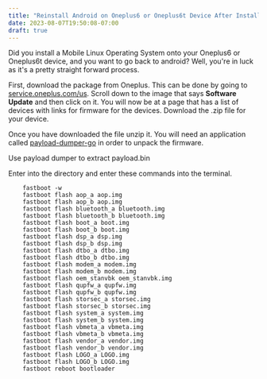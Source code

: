```yaml
---
title: "Reinstall Android on Oneplus6 or Oneplus6t Device After Installing Mobile Linux"
date: 2023-08-07T19:50:08-07:00
draft: true
---
```


Did you install a Mobile Linux Operating System onto your Oneplus6 or Oneplus6t device, and you want to go back to android? Well, you're in luck as it's a pretty straight forward process.

First, download the package from Oneplus. This can be done by going to [service.oneplus.com/us](https://service.oneplus.com/us). Scroll down to the image that says **Software Update** and then click on it. You will now be at a page that has a list of devices with links for firmware for the devices. Download the .zip file for your device.

Once you have downloaded the file unzip it. You will need an application called [payload-dumper-go](https://github.com/ssut/payload-dumper-go/releases) in order to unpack the firmware.


Use payload dumper to extract payload.bin

Enter into the directory and enter these commands into the terminal.

```
    fastboot -w
    fastboot flash aop_a aop.img
    fastboot flash aop_b aop.img
    fastboot flash bluetooth_a bluetooth.img
    fastboot flash bluetooth_b bluetooth.img
    fastboot flash boot_a boot.img
    fastboot flash boot_b boot.img
    fastboot flash dsp_a dsp.img
    fastboot flash dsp_b dsp.img
    fastboot flash dtbo_a dtbo.img
    fastboot flash dtbo_b dtbo.img
    fastboot flash modem_a modem.img
    fastboot flash modem_b modem.img
    fastboot flash oem_stanvbk oem_stanvbk.img
    fastboot flash qupfw_a qupfw.img
    fastboot flash qupfw_b qupfw.img
    fastboot flash storsec_a storsec.img
    fastboot flash storsec_b storsec.img
    fastboot flash system_a system.img
    fastboot flash system_b system.img
    fastboot flash vbmeta_a vbmeta.img
    fastboot flash vbmeta_b vbmeta.img
    fastboot flash vendor_a vendor.img
    fastboot flash vendor_b vendor.img
    fastboot flash LOGO_a LOGO.img
    fastboot flash LOGO_b LOGO.img
    fastboot reboot bootloader
```